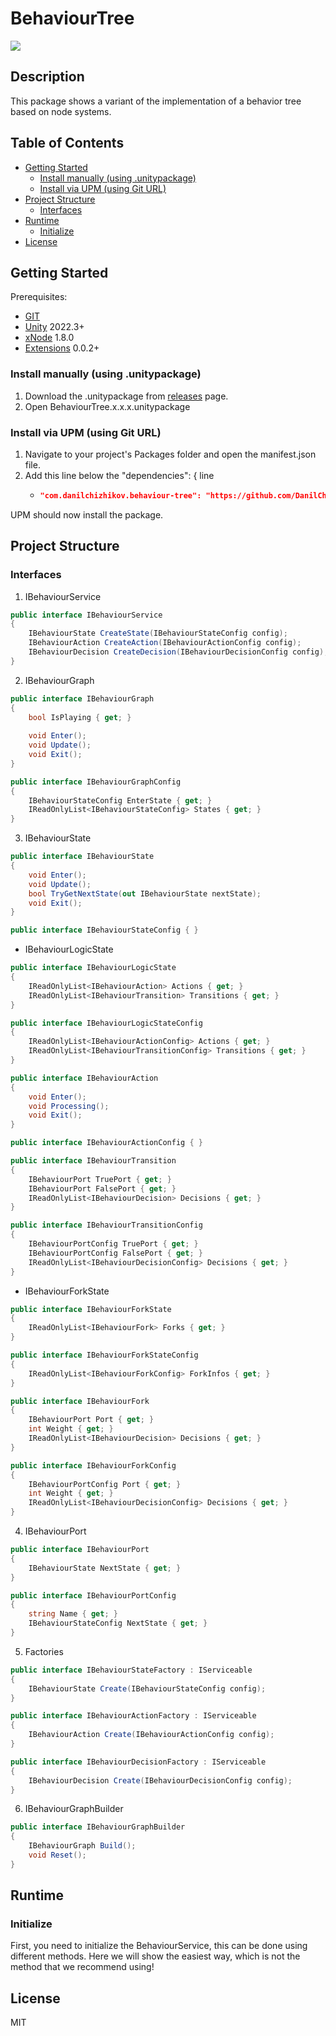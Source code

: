 # BehaviourTree
![](https://img.shields.io/badge/unity-2022.3+-000.svg)

## Description
This package shows a variant of the implementation of a behavior tree based on node systems.

## Table of Contents
- [Getting Started](#Getting-Started)
    - [Install manually (using .unitypackage)](#Install-manually-(using-.unitypackage))
    - [Install via UPM (using Git URL)](#Install-via-UPM-(using-Git-URL))
- [Project Structure](#Project-Structure)
    - [Interfaces](#Interfaces)
- [Runtime](#Runtime)
    - [Initialize](#Initialize)
- [License](#License)

## Getting Started
Prerequisites:
- [GIT](https://git-scm.com/downloads)
- [Unity](https://unity.com/releases/editor/archive) 2022.3+
- [xNode](https://github.com/Siccity/xNode.git) 1.8.0
- [Extensions](https://github.com/DanilChizhikov/Extensions.git) 0.0.2+

### Install manually (using .unitypackage)
1. Download the .unitypackage from [releases](https://github.com/DanilChizhikov/AddressableManagement/releases/) page.
2. Open BehaviourTree.x.x.x.unitypackage

### Install via UPM (using Git URL)
1. Navigate to your project's Packages folder and open the manifest.json file.
2. Add this line below the "dependencies": { line
    - ```json title="Packages/manifest.json"
      "com.danilchizhikov.behaviour-tree": "https://github.com/DanilChizhikov/BehaviourTree.git?path=Assets/BehaviourTree#0.0.1",
      ```
UPM should now install the package.

## Project Structure

### Interfaces

1. IBehaviourService
```csharp
public interface IBehaviourService
{
    IBehaviourState CreateState(IBehaviourStateConfig config);
    IBehaviourAction CreateAction(IBehaviourActionConfig config);
    IBehaviourDecision CreateDecision(IBehaviourDecisionConfig config);
}
```

2. IBehaviourGraph
```csharp
public interface IBehaviourGraph
{
    bool IsPlaying { get; }
    
    void Enter();
    void Update();
    void Exit();
}
```

```csharp
public interface IBehaviourGraphConfig
{
    IBehaviourStateConfig EnterState { get; }
    IReadOnlyList<IBehaviourStateConfig> States { get; }
}
```

3. IBehaviourState
```csharp
public interface IBehaviourState
{
    void Enter();
    void Update();
    bool TryGetNextState(out IBehaviourState nextState);
    void Exit();
}
```

```csharp
public interface IBehaviourStateConfig { }
```
 - IBehaviourLogicState
```csharp
public interface IBehaviourLogicState
{
    IReadOnlyList<IBehaviourAction> Actions { get; }
    IReadOnlyList<IBehaviourTransition> Transitions { get; }
}
```

```csharp
public interface IBehaviourLogicStateConfig
{
    IReadOnlyList<IBehaviourActionConfig> Actions { get; }
    IReadOnlyList<IBehaviourTransitionConfig> Transitions { get; }
}
```

```csharp
public interface IBehaviourAction
{
    void Enter();
    void Processing();
    void Exit();
}
```

```csharp
public interface IBehaviourActionConfig { }
```

```csharp
public interface IBehaviourTransition
{
    IBehaviourPort TruePort { get; }
    IBehaviourPort FalsePort { get; }
    IReadOnlyList<IBehaviourDecision> Decisions { get; }
}
```

```csharp
public interface IBehaviourTransitionConfig
{
    IBehaviourPortConfig TruePort { get; }
    IBehaviourPortConfig FalsePort { get; }
    IReadOnlyList<IBehaviourDecisionConfig> Decisions { get; }
}
```

 - IBehaviourForkState
```csharp
public interface IBehaviourForkState
{
    IReadOnlyList<IBehaviourFork> Forks { get; }
}
```

```csharp
public interface IBehaviourForkStateConfig
{
    IReadOnlyList<IBehaviourForkConfig> ForkInfos { get; }
}
```

```csharp
public interface IBehaviourFork
{
    IBehaviourPort Port { get; }
    int Weight { get; }
    IReadOnlyList<IBehaviourDecision> Decisions { get; }
}
```

```csharp
public interface IBehaviourForkConfig
{
    IBehaviourPortConfig Port { get; }
    int Weight { get; }
    IReadOnlyList<IBehaviourDecisionConfig> Decisions { get; }
}
```

4. IBehaviourPort
```csharp
public interface IBehaviourPort
{
    IBehaviourState NextState { get; }
}
```

```csharp
public interface IBehaviourPortConfig
{
    string Name { get; }
    IBehaviourStateConfig NextState { get; }
}
```

5. Factories
```csharp
public interface IBehaviourStateFactory : IServiceable
{
    IBehaviourState Create(IBehaviourStateConfig config);
}
```

````csharp
public interface IBehaviourActionFactory : IServiceable
{
    IBehaviourAction Create(IBehaviourActionConfig config);
}
````

```csharp
public interface IBehaviourDecisionFactory : IServiceable
{
    IBehaviourDecision Create(IBehaviourDecisionConfig config);
}
```

6. IBehaviourGraphBuilder
```csharp
public interface IBehaviourGraphBuilder
{
    IBehaviourGraph Build();
    void Reset();
}
```

## Runtime

### Initialize
First, you need to initialize the BehaviourService, this can be done using different methods.
Here we will show the easiest way, which is not the method that we recommend using!

## License

MIT
